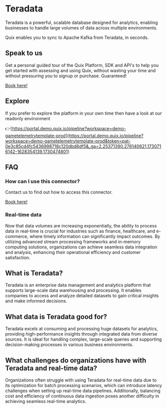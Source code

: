 <!--[tech-name]-->
# Teradata

<!--[blurb-about-tech]-->
Teradata is a powerful, scalable database designed for analytics, enabling businesses to handle large volumes of data across multiple environments.

Quix enables you to sync to Apache Kafka <span id="to_or_from">from</span> <span id="techname">Teradata</span>, in seconds.

## Speak to us

Get a personal guided tour of the Quix Platform, SDK and API's to help you get started with assessing and using Quix, without wasting your time and without pressuring you to signup or purchase. Guaranteed!

[Book here!](https://share.hsforms.com/1iW0TmZzKQMChk0lxd_tGiw4yjw2?__hstc=175542013.19c333c2ae8002be5fbc6a17a447e442.1730474801833.1730474801833.1730716142494.2&__hssc=175542013.2.1730716142494&__hsfp=3927774151)


## Explore

If you prefer to explore the platform in your own time then have a look at our readonly environment

👉[https://portal.demo.quix.io/pipeline?workspace=demo-gametelemetrytemplate-prod](https://portal.demo.quix.io/pipeline?workspace=demo-gametelemetrytemplate-prod&token=pat-0e3c85cd4fc5436998718c120dbd6df5&_ga=2.25371390.276140621.1730716142-1628354139.1730474801)


## FAQ 

### How can I use this connector?

Contact us to find out how to access this connector.

[Book here!](https://share.hsforms.com/1iW0TmZzKQMChk0lxd_tGiw4yjw2?__hstc=175542013.19c333c2ae8002be5fbc6a17a447e442.1730474801833.1730474801833.1730716142494.2&__hssc=175542013.2.1730716142494&__hsfp=3927774151)

### Real-time data

Now that data volumes are increasing exponentially, the ability to process data in real-time is crucial for industries such as finance, healthcare, and e-commerce, where timely information can significantly impact outcomes. By utilizing advanced stream processing frameworks and in-memory computing solutions, organizations can achieve seamless data integration and analysis, enhancing their operational efficiency and customer satisfaction.

## What is <span id="techname">Teradata</span>?

<!--[tech-seo-text]-->
Teradata is an enterprise data management and analytics platform that supports large-scale data warehousing and processing. It enables companies to access and analyze detailed datasets to gain critical insights and make informed decisions.

## What data is <span id="techname">Teradata</span> good for?

<!--[tech-data-seo-text]-->
Teradata excels at consuming and processing huge datasets for analytics, providing high-performance insights through integrated data from diverse sources. It is ideal for handling complex, large-scale queries and supporting decision-making processes in various business environments.

## What challenges do organizations have with <span id="techname">Teradata</span> and real-time data?

<!--[tech-challenges-seo-text]-->
Organizations often struggle with using Teradata for real-time data due to its optimization for batch processing scenarios, which can introduce latency challenges when setting up real-time data pipelines. Additionally, balancing cost and efficiency of continuous data ingestion poses another difficulty in achieving seamless real-time analytics.